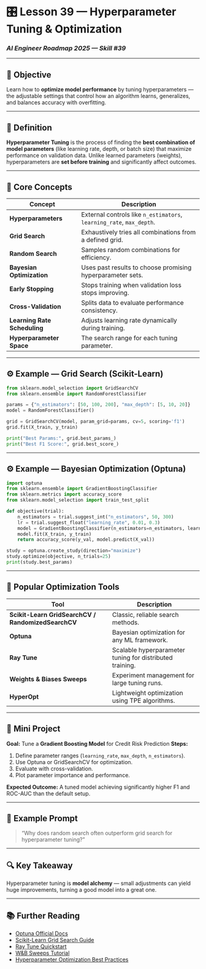 # 🎛️ Lesson 39 — Hyperparameter Tuning & Optimization

### *AI Engineer Roadmap 2025 — Skill #39*

---

## 🎯 Objective

Learn how to **optimize model performance** by tuning hyperparameters — the adjustable settings that control how an algorithm learns, generalizes, and balances accuracy with overfitting.

---

## 🧩 Definition

**Hyperparameter Tuning** is the process of finding the **best combination of model parameters** (like learning rate, depth, or batch size) that maximize performance on validation data.
Unlike learned parameters (weights), hyperparameters are **set before training** and significantly affect outcomes.

---

## 🧠 Core Concepts

| Concept                      | Description                                                          |
| ---------------------------- | -------------------------------------------------------------------- |
| **Hyperparameters**          | External controls like `n_estimators`, `learning_rate`, `max_depth`. |
| **Grid Search**              | Exhaustively tries all combinations from a defined grid.             |
| **Random Search**            | Samples random combinations for efficiency.                          |
| **Bayesian Optimization**    | Uses past results to choose promising hyperparameter sets.           |
| **Early Stopping**           | Stops training when validation loss stops improving.                 |
| **Cross-Validation**         | Splits data to evaluate performance consistency.                     |
| **Learning Rate Scheduling** | Adjusts learning rate dynamically during training.                   |
| **Hyperparameter Space**     | The search range for each tuning parameter.                          |

---

## ⚙️ Example — Grid Search (Scikit-Learn)

```python
from sklearn.model_selection import GridSearchCV
from sklearn.ensemble import RandomForestClassifier

params = {"n_estimators": [50, 100, 200], "max_depth": [5, 10, 20]}
model = RandomForestClassifier()

grid = GridSearchCV(model, param_grid=params, cv=5, scoring='f1')
grid.fit(X_train, y_train)

print("Best Params:", grid.best_params_)
print("Best F1 Score:", grid.best_score_)
```

---

## ⚙️ Example — Bayesian Optimization (Optuna)

```python
import optuna
from sklearn.ensemble import GradientBoostingClassifier
from sklearn.metrics import accuracy_score
from sklearn.model_selection import train_test_split

def objective(trial):
    n_estimators = trial.suggest_int("n_estimators", 50, 300)
    lr = trial.suggest_float("learning_rate", 0.01, 0.3)
    model = GradientBoostingClassifier(n_estimators=n_estimators, learning_rate=lr)
    model.fit(X_train, y_train)
    return accuracy_score(y_val, model.predict(X_val))

study = optuna.create_study(direction="maximize")
study.optimize(objective, n_trials=25)
print(study.best_params)
```

---

## 🧱 Popular Optimization Tools

| Tool                                               | Description                                              |
| -------------------------------------------------- | -------------------------------------------------------- |
| **Scikit-Learn GridSearchCV / RandomizedSearchCV** | Classic, reliable search methods.                        |
| **Optuna**                                         | Bayesian optimization for any ML framework.              |
| **Ray Tune**                                       | Scalable hyperparameter tuning for distributed training. |
| **Weights & Biases Sweeps**                        | Experiment management for large tuning runs.             |
| **HyperOpt**                                       | Lightweight optimization using TPE algorithms.           |

---

## 📘 Mini Project

**Goal:** Tune a **Gradient Boosting Model** for Credit Risk Prediction
**Steps:**

1. Define parameter ranges (`learning_rate`, `max_depth`, `n_estimators`).
2. Use Optuna or GridSearchCV for optimization.
3. Evaluate with cross-validation.
4. Plot parameter importance and performance.

**Expected Outcome:**
A tuned model achieving significantly higher F1 and ROC-AUC than the default setup.

---

## 🧠 Example Prompt

> “Why does random search often outperform grid search for hyperparameter tuning?”

---

## 🔍 Key Takeaway

Hyperparameter tuning is **model alchemy** — small adjustments can yield huge improvements, turning a good model into a great one.

---

## 📚 Further Reading

* [Optuna Official Docs](https://optuna.org/)
* [Scikit-Learn Grid Search Guide](https://scikit-learn.org/stable/modules/grid_search.html)
* [Ray Tune Quickstart](https://docs.ray.io/en/latest/tune/index.html)
* [W&B Sweeps Tutorial](https://docs.wandb.ai/guides/sweeps)
* [Hyperparameter Optimization Best Practices](https://machinelearningmastery.com/hyperparameter-optimization-with-random-search-and-grid-search/)